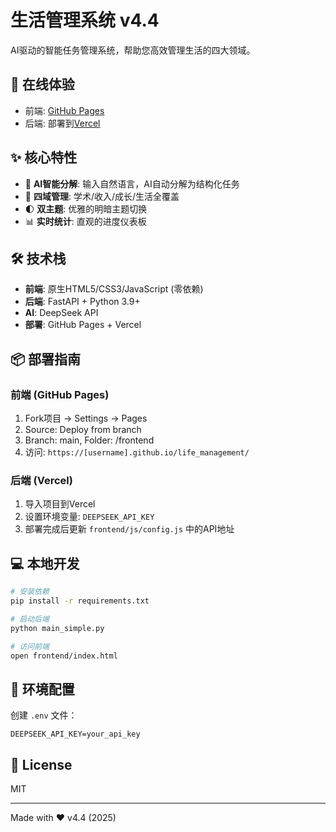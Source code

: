 # 生活管理系统 v4.4

AI驱动的智能任务管理系统，帮助您高效管理生活的四大领域。

## 🚀 在线体验
- 前端: [GitHub Pages](https://yourusername.github.io/life_management/)
- 后端: 部署到[Vercel](https://vercel.com)

## ✨ 核心特性
- 🤖 **AI智能分解**: 输入自然语言，AI自动分解为结构化任务
- 🎯 **四域管理**: 学术/收入/成长/生活全覆盖
- 🌓 **双主题**: 优雅的明暗主题切换
- 📊 **实时统计**: 直观的进度仪表板

## 🛠️ 技术栈
- **前端**: 原生HTML5/CSS3/JavaScript (零依赖)
- **后端**: FastAPI + Python 3.9+
- **AI**: DeepSeek API
- **部署**: GitHub Pages + Vercel

## 📦 部署指南

### 前端 (GitHub Pages)
1. Fork项目 → Settings → Pages
2. Source: Deploy from branch
3. Branch: main, Folder: /frontend
4. 访问: `https://[username].github.io/life_management/`

### 后端 (Vercel)
1. 导入项目到Vercel
2. 设置环境变量: `DEEPSEEK_API_KEY`
3. 部署完成后更新 `frontend/js/config.js` 中的API地址

## 💻 本地开发
```bash
# 安装依赖
pip install -r requirements.txt

# 启动后端
python main_simple.py

# 访问前端
open frontend/index.html
```

## 🔑 环境配置
创建 `.env` 文件：
```
DEEPSEEK_API_KEY=your_api_key
```

## 📝 License
MIT

---
Made with ❤️ v4.4 (2025)